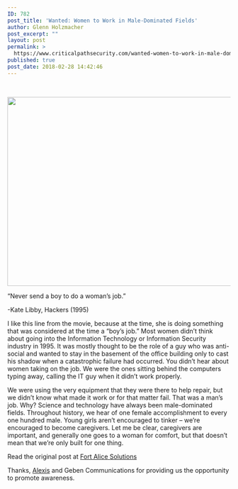 ```yaml
---
ID: 782
post_title: 'Wanted: Women to Work in Male-Dominated Fields'
author: Glenn Holzmacher
post_excerpt: ""
layout: post
permalink: >
  https://www.criticalpathsecurity.com/wanted-women-to-work-in-male-dominated-fields/
published: true
post_date: 2018-02-28 14:42:46
---
```

&nbsp;
<p style="text-align: center;"><img src="https://www.criticalpathsecurity.com/wp-content/uploads/2018/02/pexels-photo.jpg" alt="" width="640" height="426" /></p>
“Never send a boy to do a woman’s job.”

-Kate Libby, Hackers (1995)

I like this line from the movie, because at the time, she is doing something that was considered at the time a “boy’s job.” Most women didn’t think about going into the Information Technology or Information Security industry in 1995. It was mostly thought to be the role of a guy who was anti-social and wanted to stay in the basement of the office building only to cast his shadow when a catastrophic failure had occurred. You didn’t hear about women taking on the job. We were the ones sitting behind the computers typing away, calling the IT guy when it didn’t work properly.

We were using the very equipment that they were there to help repair, but we didn’t know what made it work or for that matter fail. That was a man’s job. Why? Science and technology have always been male-dominated fields. Throughout history, we hear of one female accomplishment to every one hundred male. Young girls aren’t encouraged to tinker – we’re encouraged to become caregivers. Let me be clear, caregivers are important, and generally one goes to a woman for comfort, but that doesn’t mean that we’re only built for one thing.

Read the original post at <a href="https://fortalicesolutions.com/node/156" target="_blank" rel="noopener">Fort Alice Solutions</a>

Thanks, <a href="https://gebencommunication.com" target="_blank" rel="noopener">Alexis</a> and Geben Communications for providing us the opportunity to promote awareness.